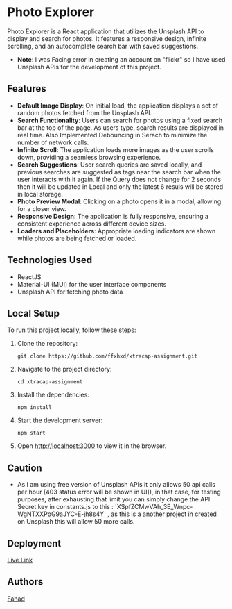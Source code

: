 
# Photo Explorer

Photo Explorer is a React application that utilizes the Unsplash API to display and search for photos. It features a responsive design, infinite scrolling, and an autocomplete search bar with saved suggestions.
- **Note**: I was Facing error in creating an account on "flickr" so I have used Unsplash APIs for the development of this project. 

## Features

- **Default Image Display**: On initial load, the application displays a set of random photos fetched from the Unsplash API.
- **Search Functionality**: Users can search for photos using a fixed search bar at the top of the page. As users type, search results are displayed in real time. Also Implemented Debouncing in Serach to minimize the number of network calls.
- **Infinite Scroll**: The application loads more images as the user scrolls down, providing a seamless browsing experience.
- **Search Suggestions**: User search queries are saved locally, and previous searches are suggested as tags near the search bar when the user interacts with it again. If the Query does not change for 2 seconds then it will be updated in Local and only the latest 6 resuls will be stored in local storage.
- **Photo Preview Modal**: Clicking on a photo opens it in a modal, allowing for a closer view.
- **Responsive Design**: The application is fully responsive, ensuring a consistent experience across different device sizes.
- **Loaders and Placeholders**: Appropriate loading indicators are shown while photos are being fetched or loaded.
## Technologies Used

- ReactJS
- Material-UI (MUI) for the user interface components
- Unsplash API for fetching photo data

## Local Setup

To run this project locally, follow these steps:

1. Clone the repository:
   ```
   git clone https://github.com/ffxhxd/xtracap-assignment.git
   ```
2. Navigate to the project directory:
   ```
   cd xtracap-assignment
   ```
3. Install the dependencies:
   ```
   npm install
   ```
4. Start the development server:
   ```
   npm start
   ```
5. Open [http://localhost:3000](http://localhost:3000) to view it in the browser.

## Caution
- As I am using free version of Unsplash APIs it only allows 50 api calls per hour [403 status error will be shown in UI]), in that case, for testing purposes, after exhausting that limit you can simply change the API Secret key in constants.js to this : 'XSpfZCMwVAh_3E_Wnpc-WgNTXXPpG9aJYC-E-jh8s4Y' , as this is a another project in created on Unsplash this will allow 50 more calls.

## Deployment

[Live Link](https://66413c99e261e5263676a99f--cool-bombolone-34cd33.netlify.app/)

## Authors
[Fahad](https://github.com/ffxhxd)

